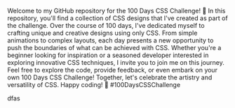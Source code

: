 Welcome to my GitHub repository for the 100 Days CSS Challenge! 🎨 In this repository, you'll find a collection of CSS designs that I've created as part of the challenge. Over the course of 100 days, I've dedicated myself to crafting unique and creative designs using only CSS. From simple animations to complex layouts, each day presents a new opportunity to push the boundaries of what can be achieved with CSS. Whether you're a beginner looking for inspiration or a seasoned developer interested in exploring innovative CSS techniques, I invite you to join me on this journey. Feel free to explore the code, provide feedback, or even embark on your own 100 Days CSS Challenge! Together, let's celebrate the artistry and versatility of CSS. Happy coding! 🚀 #100DaysCSSChallenge


dfas
